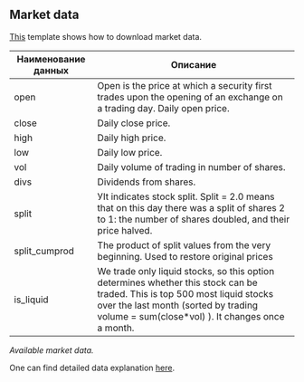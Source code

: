 Market data
-----------

[This](https://quantnet.ai/referee/template/14262139/html) template
shows how to download market data.

| Наименование данных | Описание |
| ------------------ | -------- |
| open               | Open is the price at which a security first trades upon the opening of an exchange on a trading day. Daily open price.|
| close              | Daily close price. |
| high               | Daily high price. |
| low                | Daily low price. |
| vol                | Daily volume of trading in number of shares. |
| divs               | Dividends from shares. |
| split              | УIt indicates stock split. Split = 2.0 means that on this day there was a split of shares 2 to 1: the number of shares doubled, and their price halved. |
| split\_cumprod     | The product of split values from the very beginning. Used to restore original prices |
| is\_liquid         | We trade only liquid stocks, so this option determines whether this stock can be traded. This is top 500 most liquid stocks over the last month (sorted by trading volume = sum(close\*vol) ). It changes once a month. |

_Available market data._

One can find detailed data explanation
[here](https://quantnet.ai/blog/%d0%b2%d1%85%d0%be%d0%b4%d0%bd%d1%8b%d0%b5-%d0%b4%d0%b0%d0%bd%d0%bd%d1%8b%d0%b5-%d0%b4%d0%bb%d1%8f-%d1%81%d1%82%d1%80%d0%b0%d1%82%d0%b5%d0%b3%d0%b8%d0%b8-%d1%86%d0%b5%d0%bd%d0%b0-%d0%be%d1%82%d0%ba/).
